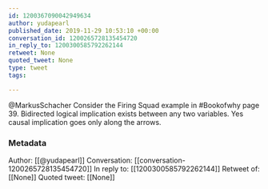 ```yaml
---
id: 1200367090042949634
author: yudapearl
published_date: 2019-11-29 10:53:10 +00:00
conversation_id: 1200265728135454720
in_reply_to: 1200300585792262144
retweet: None
quoted_tweet: None
type: tweet
tags:

---
```


@MarkusSchacher Consider the Firing Squad example in #Bookofwhy page 39. Bidirected logical implication exists between any two variables. Yes causal implication goes only along the arrows.

### Metadata

Author: [[@yudapearl]]
Conversation: [[conversation-1200265728135454720]]
In reply to: [[1200300585792262144]]
Retweet of: [[None]]
Quoted tweet: [[None]]
